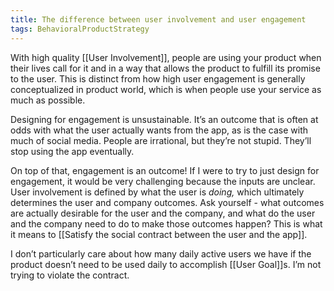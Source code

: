 ```yaml
---
title: The difference between user involvement and user engagement
tags: BehavioralProductStrategy
---
```

With high quality [[User Involvement]], people are using your product when their lives call for it and in a way that allows the product to fulfill its promise to the user. This is distinct from how high user engagement is generally conceptualized in product world, which is when people use your service as much as possible.

Designing for engagement is unsustainable. It’s an outcome that is often at odds with what the user actually wants from the app, as is the case with much of social media. People are irrational, but they’re not stupid. They’ll stop using the app eventually.

On top of that, engagement is an outcome! If I were to try to just design for engagement, it would be very challenging because the inputs are unclear. User involvement is defined by what the user is *doing,* which ultimately determines the user and company outcomes. Ask yourself - what outcomes are actually desirable for the user and the company, and what do the user and the company need to do to make those outcomes happen? This is what it means to [[Satisfy the social contract between the user and the app]].

I don’t particularly care about how many daily active users we have if the product doesn’t need to be used daily to accomplish [[User Goal]]s. I’m not trying to violate the contract. 
